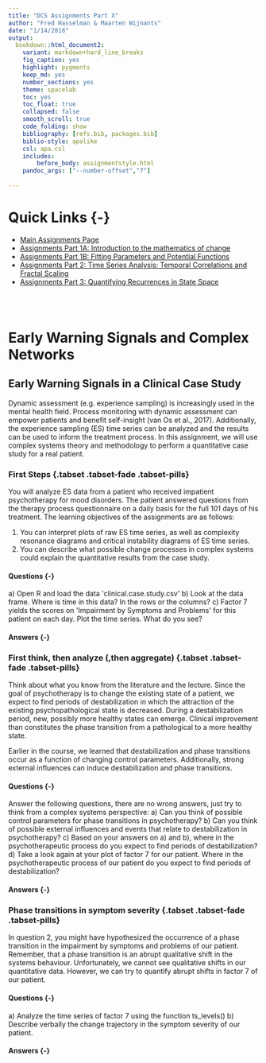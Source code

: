 ```yaml
---
title: "DCS Assignments Part X"
author: "Fred Hasselman & Maarten Wijnants"
date: "1/14/2018"
output: 
  bookdown::html_document2: 
    variant: markdown+hard_line_breaks
    fig_caption: yes
    highlight: pygments
    keep_md: yes
    number_sections: yes
    theme: spacelab
    toc: yes
    toc_float: true
    collapsed: false
    smooth_scroll: true
    code_folding: show
    bibliography: [refs.bib, packages.bib]
    biblio-style: apalike
    csl: apa.csl
    includes:
        before_body: assignmentstyle.html
    pandoc_args: ["--number-offset","7"]
    
---
```






# **Quick Links** {-}

* [Main Assignments Page](https://darwin.pwo.ru.nl/skunkworks/courseware/1718_DCS/assignments/)
* [Assignments Part 1A: Introduction to the mathematics of change](https://darwin.pwo.ru.nl/skunkworks/courseware/1718_DCS/assignments/ASSIGNMENTS_P1A.html)
* [Assignments Part 1B: Fitting Parameters and Potential Functions](https://darwin.pwo.ru.nl/skunkworks/courseware/1718_DCS/assignments/ASSIGNMENTS_P1B.html)
* [Assignments Part 2: Time Series Analysis: Temporal Correlations and Fractal Scaling](https://darwin.pwo.ru.nl/skunkworks/courseware/1718_DCS/assignments/ASSIGNMENTS_P2.html)
* [Assignments Part 3: Quantifying Recurrences in State Space](https://darwin.pwo.ru.nl/skunkworks/courseware/1718_DCS/assignments/ASSIGNMENTS_P3.html)
  
</br>
</br>


# **Early Warning Signals and Complex Networks**


## **Early Warning Signals in a Clinical Case Study**

Dynamic assessment (e.g. experience sampling) is increasingly used in the mental health field. Process monitoring with dynamic assessment can empower patients and benefit self-insight (van Os et al., 2017). Additionally, the experience sampling (ES) time series can be analyzed and the results can be used to inform the treatment process. 
In this assignment, we will use complex systems theory and methodology to perform a quantitative case study for a real patient. 

### First Steps {.tabset .tabset-fade .tabset-pills}

You will analyze ES data from a patient who received impatient psychotherapy for mood disorders. The patient answered questions from the therapy process questionnaire on a daily basis for the full 101 days of his treatment. 
The learning objectives of the assignments are as follows:
1) You can interpret plots of raw ES time series, as well as complexity resonance diagrams and critical instability diagrams of ES time series.
2) You can describe what possible change processes in complex systems could explain the quantitative results from the case study. 


#### Questions {-}

a) Open R and load the data 'clinical.case.study.csv' 
b) Look at the data frame. Where is time in this data? In the rows or the columns?
c) Factor 7 yields the scores on 'Impairment by Symptoms and Problems' for this patient on each day. Plot the time series. What do you see?


#### Answers {-}




### First think, then analyze (,then aggregate) {.tabset .tabset-fade .tabset-pills}

Think about what you know from the literature and the lecture. Since the goal of psychotherapy is to change the existing state of a patient, we expect to find periods of destabilization in which the attraction of the existing psychopathological state is decreased. During a destabilization period, new, possibly more healthy states can emerge. Clinical improvement than constitutes the phase transition from a pathological to a more healthy state.  

Earlier in the course, we learned that destabilization and phase transitions occur as a function of changing control parameters. Additionally, strong external influences can induce destabilization and phase transitions.

#### Questions {-}

Answer the following questions, there are no wrong answers, just try to think from a complex systems perspective:
a)	Can you think of possible control parameters for phase transitions in psychotherapy? 
b)	Can you think of possible external influences and events that relate to destabilization in psychotherapy?
c)	Based on your answers on a) and b), where in the psychotherapeutic process do you expect to find periods of destabilization?
d)	Take a look again at your plot of factor 7 for our patient. Where in the psychotherapeutic process of our patient do you expect to find periods of destabilization?

#### Answers {-}


### Phase transitions in symptom severity {.tabset .tabset-fade .tabset-pills}

In question 2, you might have hypothesized the occurrence of a phase transition in the impairment by symptoms and problems of our patient. Remember, that a phase transition is an abrupt qualitative shift in the systems behaviour. Unfortunately, we cannot see qualitative shifts in our quantitative data. However, we can try to quantify abrupt shifts in factor 7 of our patient. 

#### Questions {-}

a)	Analyze the time series of factor 7 using the function ts_levels()
b)	Describe verbally the change trajectory in the symptom severity of our patient. 

#### Answers {-}



